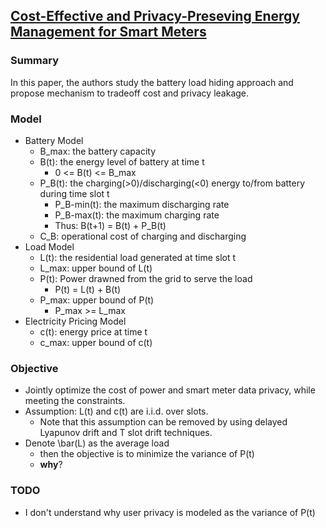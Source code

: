 ## [Cost-Effective and Privacy-Preseving Energy Management for Smart Meters](http://ieeexplore.ieee.org/xpls/abs_all.jsp?arnumber=6876215)


### Summary
In this paper, the authors study the battery load hiding approach and propose mechanism to tradeoff cost and privacy leakage.

### Model
- Battery Model
  - B_max: the battery capacity
  - B(t): the energy level of battery at time t
    - 0 <= B(t) <= B_max
  - P_B(t): the charging(>0)/discharging(<0) energy to/from battery during time slot t
    - P_B-min(t): the maximum discharging rate
    - P_B-max(t): the maximum charging rate
    - Thus: B(t+1) = B(t) + P_B(t)
  - C_B: operational cost of charging and discharging
- Load Model
  - L(t): the residential load generated at time slot t
  - L_max: upper bound of L(t)
  - P(t): Power drawned from the grid to serve the load
    - P(t) = L(t) + B(t)
  - P_max: upper bound of P(t)
    - P_max >= L_max
- Electricity Pricing Model
  - c(t): energy price at time t
  - c_max: upper bound of c(t)

### Objective
- Jointly optimize the cost of power and smart meter data privacy, while meeting the constraints. 
- Assumption: L(t) and c(t) are i.i.d. over slots.
  - Note that this assumption can be removed by using delayed Lyapunov drift and T slot drift techniques.
- Denote \bar(L) as the average load
  - then the objective is to minimize the variance of P(t)
  - **why**?


### TODO
- I don't understand why user privacy is modeled as the variance of P(t)
